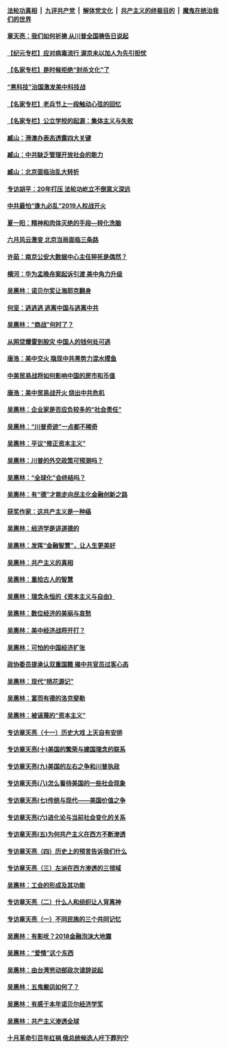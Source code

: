 ####  [法轮功真相](../../../../basic/blob/master/README.md?t=06261702) &nbsp;|&nbsp; [九评共产党](../../../../9ping.md/blob/master/README.md?t=06261702) &nbsp;|&nbsp; [解体党文化](../../../../jtdwh.md/blob/master/README.md?t=06261702)  &nbsp;|&nbsp; [共产主义的终极目的](../../../../gczydzjmd.md/blob/master/README.md?t=06261702) &nbsp;|&nbsp; [魔鬼在统治我们的世界](../../../../mgztzwmdsj.md/blob/master/README.md?t=06261702) 

#### [章天亮：我们如何祈祷 从川普全国祷告日说起](../pages/nsc423/n11944627.md?t=06261702) 

#### [【纪元专栏】应对病毒流行 渥京未以加人为先引担忧](../pages/nsc423/n11875714.md?t=06261702) 

#### [【名家专栏】是时候拒绝“封杀文化”了](../pages/nsc423/n11814093.md?t=06261702) 

#### [“黑科技”治国激发美中科技战](../pages/nsc423/n11638056.md?t=06261702) 

#### [【名家专栏】老兵节上一段触动心弦的回忆](../pages/nsc423/n11646016.md?t=06261702) 

#### [【名家专栏】公立学校的起源：集体主义与失败](../pages/nsc423/n11601833.md?t=06261702) 

#### [臧山：港澳办表态透露四大关键](../pages/nsc423/n11421628.md?t=06261702) 

#### [臧山：中共缺乏管理开放社会的能力](../pages/nsc423/n11407457.md?t=06261702) 

#### [臧山：北京面临治乱大转折](../pages/nsc423/n11406895.md?t=06261702) 

#### [专访胡平：20年打压 法轮功屹立不倒意义深远](../pages/nsc423/n11398800.md?t=06261702) 

#### [中共最怕“逢九必乱”2019人权战开火](../pages/nsc423/n11385248.md?t=06261702) 

#### [夏一阳：精神和肉体灭绝的手段—转化洗脑](../pages/nsc423/n11368250.md?t=06261702) 

#### [六月风云激变 北京当局面临三条路](../pages/nsc423/n11313668.md?t=06261702) 

#### [许茹：南京公安大数据中心主任猝死是偶然？](../pages/nsc423/n11064744.md?t=06261702) 

#### [横河：华为孟晚舟案起诉引渡 美中角力升级](../pages/nsc423/n11027230.md?t=06261702) 

#### [吴惠林：诺贝尔奖让海耶克翻身](../pages/nsc423/n10890049.md?t=06261702) 

#### [何坚：逃逃逃 逃离中国与逃离中共](../pages/nsc423/n10592891.md?t=06261702) 

#### [吴惠林：“商战”何时了？](../pages/nsc423/n10573558.md?t=06261702) 

#### [从网贷爆雷到股灾 中国人的钱何处可逃](../pages/nsc423/n10572800.md?t=06261702) 

#### [唐浩：美中交火 隐现中共黑势力混水摸鱼](../pages/nsc423/n10544040.md?t=06261702) 

#### [中美贸易战将如何影响中国的房市和币值](../pages/nsc423/n10543697.md?t=06261702) 

#### [唐浩：美中贸易战开火 烧出中共危机](../pages/nsc423/n10540126.md?t=06261702) 

#### [吴惠林：企业家是否应负较多的“社会责任”](../pages/nsc423/n10535022.md?t=06261702) 

#### [吴惠林：“川普奇迹”一点都不稀奇](../pages/nsc423/n10512808.md?t=06261702) 

#### [吴惠林：平议“修正资本主义”](../pages/nsc423/n10495724.md?t=06261702) 

#### [吴惠林：川普的外交政策可预测吗？](../pages/nsc423/n10462387.md?t=06261702) 

#### [吴惠林：“全球化”会终结吗？](../pages/nsc423/n10452838.md?t=06261702) 

#### [吴惠林：有“德”才能走向民主化金融创新之路](../pages/nsc423/n10432292.md?t=06261702) 

#### [获奖作家：这共产主义是一种癌](../pages/nsc423/n10431541.md?t=06261702) 

#### [吴惠林：经济学是讲道德的](../pages/nsc423/n10398014.md?t=06261702) 

#### [吴惠林：发挥“金融智慧”，让人生更美好](../pages/nsc423/n10375019.md?t=06261702) 

#### [吴惠林：共产主义的真相](../pages/nsc423/n10351394.md?t=06261702) 

#### [吴惠林：重拾古人的智慧](../pages/nsc423/n10337691.md?t=06261702) 

#### [吴惠林：理念永恒的《资本主义与自由》](../pages/nsc423/n10316274.md?t=06261702) 

#### [吴惠林：数位经济的美丽与哀愁](../pages/nsc423/n10292946.md?t=06261702) 

#### [吴惠林：美中经济战将开打？](../pages/nsc423/n10258825.md?t=06261702) 

#### [吴惠林：可怕的中国经济扩张](../pages/nsc423/n10219147.md?t=06261702) 

#### [政协委员提承认双重国籍 揭中共官员过客心态](../pages/nsc423/n10208809.md?t=06261702) 

#### [吴惠林：现代“桃花源记”](../pages/nsc423/n10185234.md?t=06261702) 

#### [吴惠林：富而有德的洛克斐勒](../pages/nsc423/n10142264.md?t=06261702) 

#### [吴惠林：被诬蔑的“资本主义”](../pages/nsc423/n10124816.md?t=06261702) 

#### [专访章天亮（十一）历史大戏 上天自有安排](../pages/nsc423/n10094905.md?t=06261702) 

#### [专访章天亮(十)美国的繁荣与建国理念的联系](../pages/nsc423/n10094899.md?t=06261702) 

#### [专访章天亮(九)美国的左右之争和川普执政](../pages/nsc423/n10094889.md?t=06261702) 

#### [专访章天亮(八)怎么看待美国的一些社会现象](../pages/nsc423/n10094857.md?t=06261702) 

#### [专访章天亮(七)传统与现代——美国价值之争](../pages/nsc423/n10093140.md?t=06261702) 

#### [专访章天亮(六)进化论与当前社会变化的关系](../pages/nsc423/n10092036.md?t=06261702) 

#### [专访章天亮(五)为何共产主义在西方不断渗透](../pages/nsc423/n10083620.md?t=06261702) 

#### [专访章天亮（四）历史上的预言告诉我们什么](../pages/nsc423/n10083606.md?t=06261702) 

#### [专访章天亮（三）左派在西方渗透的三领域](../pages/nsc423/n10081115.md?t=06261702) 

#### [吴惠林：工会的形成及其功能](../pages/nsc423/n10080633.md?t=06261702) 

#### [专访章天亮（二）什么人和组织让人背离神](../pages/nsc423/n10076637.md?t=06261702) 

#### [专访章天亮（一）不同民族的三个共同记忆](../pages/nsc423/n10074188.md?t=06261702) 

#### [吴惠林：有影呒？2018金融泡沫大地震](../pages/nsc423/n10040534.md?t=06261702) 

#### [吴惠林：“爱情”这个东西](../pages/nsc423/n10019423.md?t=06261702) 

#### [吴惠林：由台湾劳动部政次请辞说起](../pages/nsc423/n9979679.md?t=06261702) 

#### [吴惠林：五鬼搬运如何了？](../pages/nsc423/n9925338.md?t=06261702) 

#### [吴惠林：有感于本年诺贝尔经济学奖](../pages/nsc423/n9871883.md?t=06261702) 

#### [吴惠林：共产主义渗透全球](../pages/nsc423/n9812748.md?t=06261702) 

#### [十月革命引百年红祸 俄总统候选人吁下葬列宁](../pages/nsc423/n9810182.md?t=06261702) 

